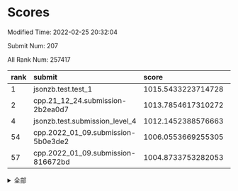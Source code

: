 # Scores

Modified Time: 2022-02-25 20:32:04

Submit Num: 207

All Rank Num: 257417

| rank |               submit               |       score        |       sigma        | pk_num |
| :--- | :--------------------------------- | :----------------- | :----------------- | :----- |
| 1    | jsonzb.test.test_1                 | 1015.5433223714728 | 0.8715040639616551 | 4976   |
| 2    | cpp.21_12_24.submission-2b2ea0d7   | 1013.7854617310272 | 0.8110549384182479 | 4972   |
| 4    | jsonzb.test.submission_level_4     | 1012.1452388576663 | 0.7750131721565481 | 4975   |
| 54   | cpp.2022_01_09.submission-5b0e3de2 | 1006.0553669255305 | 0.7210646145419611 | 4970   |
| 57   | cpp.2022_01_09.submission-816672bd | 1004.8733753282053 | 0.7171161883268041 | 4978   |


<details>
<summary>全部</summary>

| rank |                 submit                 |       score        |       sigma        | pk_num |
| :--- | :------------------------------------- | :----------------- | :----------------- | :----- |
| 1    | jsonzb.test.test_1                     | 1015.5433223714728 | 0.8715040639616551 | 4976   |
| 2    | cpp.21_12_24.submission-2b2ea0d7       | 1013.7854617310272 | 0.8110549384182479 | 4972   |
| 3    | gobigger.level_3.submission_level_3_24 | 1012.7489185995356 | 0.7719650384730048 | 4976   |
| 4    | jsonzb.test.submission_level_4         | 1012.1452388576663 | 0.7750131721565481 | 4975   |
| 5    | gobigger.level_3.submission_level_3_8  | 1012.1348228946642 | 0.7598351025241994 | 4979   |
| 6    | gobigger.level_3.submission_level_3_12 | 1011.668137712345  | 0.7698019586750235 | 4976   |
| 7    | gobigger.level_3.submission_level_3_31 | 1011.589148366253  | 0.7790084394974587 | 4969   |
| 8    | gobigger.level_3.submission_level_3_13 | 1011.2691614765121 | 0.7732157024325285 | 4975   |
| 9    | gobigger.level_3.submission_level_3_4  | 1011.201437546742  | 0.7755549288362935 | 4972   |
| 10   | gobigger.level_3.submission_level_3_44 | 1010.7416430874946 | 0.7673775633494744 | 4976   |
| 11   | gobigger.level_3.submission_level_3_38 | 1010.7171717787468 | 0.7638844923550313 | 4975   |
| 12   | gobigger.level_3.submission_level_3_35 | 1010.7054515693773 | 0.7749927505682632 | 4976   |
| 13   | gobigger.level_3.submission_level_3_2  | 1010.6270008477136 | 0.7721240936971286 | 4977   |
| 14   | gobigger.level_3.submission_level_3_49 | 1010.529669083085  | 0.7464523465037249 | 4971   |
| 15   | gobigger.level_3.submission_level_3_39 | 1010.4942240981395 | 0.7715262122861057 | 4977   |
| 16   | gobigger.level_3.submission_level_3_0  | 1010.4897081103679 | 0.7685013022150602 | 4975   |
| 17   | gobigger.level_3.submission_level_3_48 | 1010.4164436781865 | 0.7507144711745427 | 4973   |
| 18   | gobigger.level_3.submission_level_3_41 | 1010.3802725997243 | 0.7647491755214378 | 4979   |
| 19   | gobigger.level_3.submission_level_3_27 | 1010.3527315382996 | 0.7771283367769455 | 4975   |
| 20   | gobigger.level_3.submission_level_3_9  | 1010.350087684931  | 0.7923291148583246 | 4978   |
| 21   | gobigger.level_3.submission_level_3_25 | 1010.3341968007685 | 0.7566837599534919 | 4974   |
| 22   | gobigger.level_3.submission_level_3_37 | 1010.3116510704198 | 0.7509536871009626 | 4969   |
| 23   | gobigger.level_3.submission_level_3_20 | 1010.2829710324254 | 0.7425166693958208 | 4976   |
| 24   | gobigger.level_3.submission_level_3_29 | 1010.1262988023266 | 0.7598750741027763 | 4976   |
| 25   | gobigger.level_3.submission_level_3_30 | 1010.0719399578511 | 0.7466370593378135 | 4975   |
| 26   | gobigger.level_3.submission_level_3_32 | 1010.0314889231697 | 0.7387512491252614 | 4972   |
| 27   | gobigger.level_3.submission_level_3_26 | 1009.9605024277998 | 0.7442134182639857 | 4972   |
| 28   | gobigger.level_3.submission_level_3_17 | 1009.9280593957639 | 0.7538908025910006 | 4977   |
| 29   | gobigger.level_3.submission_level_3_28 | 1009.911258384992  | 0.7522023044191523 | 4977   |
| 30   | gobigger.level_3.submission_level_3_5  | 1009.8580712912488 | 0.7617732441526116 | 4975   |
| 31   | gobigger.level_3.submission_level_3_45 | 1009.836797220162  | 0.7637352587896842 | 4978   |
| 32   | gobigger.level_3.submission_level_3_47 | 1009.8117808003841 | 0.7638283436559375 | 4975   |
| 33   | gobigger.level_3.submission_level_3_33 | 1009.6881277649492 | 0.7505567650958535 | 4976   |
| 34   | gobigger.level_3.submission_level_3_14 | 1009.6831862790109 | 0.7522294800538576 | 4973   |
| 35   | gobigger.level_3.submission_level_3_34 | 1009.6659472676764 | 0.7681794477477086 | 4972   |
| 36   | gobigger.level_3.submission_level_3_18 | 1009.6508078539925 | 0.7494361211444363 | 4979   |
| 37   | gobigger.level_3.submission_level_3_19 | 1009.6382797674852 | 0.7492953727896566 | 4972   |
| 38   | gobigger.level_3.submission_level_3_3  | 1009.6056206853982 | 0.7761525643016177 | 4972   |
| 39   | gobigger.level_3.submission_level_3_21 | 1009.5931475284057 | 0.7461591327549043 | 4972   |
| 40   | gobigger.level_3.submission_level_3_43 | 1009.5443170757809 | 0.7464408002100724 | 4979   |
| 41   | gobigger.level_3.submission_level_3_6  | 1009.5046742009442 | 0.7571050244233026 | 4974   |
| 42   | gobigger.level_3.submission_level_3_23 | 1009.3249896813647 | 0.756340863298399  | 4976   |
| 43   | gobigger.level_3.submission_level_3_11 | 1009.3168146254151 | 0.7501958959754333 | 4975   |
| 44   | gobigger.level_3.submission_level_3_40 | 1009.3159474203229 | 0.7463694595632463 | 4978   |
| 45   | gobigger.level_3.submission_level_3_46 | 1009.2929683370295 | 0.7609924132312381 | 4978   |
| 46   | gobigger.level_3.submission_level_3_10 | 1009.236494244407  | 0.7386650435924287 | 4977   |
| 47   | gobigger.level_3.submission_level_3_7  | 1009.1437068233728 | 0.7532559150332759 | 4971   |
| 48   | gobigger.level_3.submission_level_3_36 | 1009.0859896208688 | 0.7545299184091837 | 4978   |
| 49   | gobigger.level_3.submission_level_3_1  | 1009.0660636020912 | 0.7449660585219287 | 4972   |
| 50   | gobigger.level_3.submission_level_3_16 | 1008.8063333436343 | 0.7560289959348446 | 4977   |
| 51   | gobigger.level_3.submission_level_3_22 | 1008.7581389300442 | 0.7443723536368213 | 4971   |
| 52   | gobigger.level_3.submission_level_3_15 | 1008.2235284481065 | 0.7395232493667159 | 4977   |
| 53   | gobigger.level_3.submission_level_3_42 | 1008.0630639677348 | 0.7505661721147331 | 4972   |
| 54   | cpp.2022_01_09.submission-5b0e3de2     | 1006.0553669255305 | 0.7210646145419611 | 4970   |
| 55   | gobigger.level_1.submission_level_1_24 | 1005.1385151480729 | 0.7100891597272913 | 4974   |
| 56   | gobigger.level_1.submission_level_1_1  | 1005.0940612421474 | 0.7496737604669033 | 4975   |
| 57   | cpp.2022_01_09.submission-816672bd     | 1004.8733753282053 | 0.7171161883268041 | 4978   |
| 58   | gobigger.level_1.submission_level_1_17 | 1004.6852412503191 | 0.7247916180754357 | 4978   |
| 59   | gobigger.level_1.submission_level_1_35 | 1004.6192806595664 | 0.7122660735392985 | 4975   |
| 60   | gobigger.level_1.submission_level_1_31 | 1004.4091584815668 | 0.7211432517944586 | 4973   |
| 61   | gobigger.level_1.submission_level_1_10 | 1004.2524040047064 | 0.737418371119146  | 4977   |
| 62   | gobigger.level_1.submission_level_1_5  | 1004.2510866756509 | 0.7140517198502213 | 4981   |
| 63   | gobigger.level_1.submission_level_1_27 | 1004.1068037764907 | 0.7157179893350054 | 4979   |
| 64   | gobigger.level_1.submission_level_1_13 | 1003.9105707700015 | 0.7096654818857847 | 4975   |
| 65   | gobigger.level_1.submission_level_1_19 | 1003.8130136846518 | 0.7255751039278956 | 4971   |
| 66   | gobigger.level_1.submission_level_1_37 | 1003.8128679685226 | 0.727516155041919  | 4972   |
| 67   | gobigger.level_1.submission_level_1_16 | 1003.8088294803232 | 0.7304755587605549 | 4974   |
| 68   | gobigger.level_1.submission_level_1_11 | 1003.7181035556229 | 0.7291508068215554 | 4977   |
| 69   | gobigger.level_1.submission_level_1_32 | 1003.6345660034532 | 0.7228710375877667 | 4971   |
| 70   | gobigger.level_1.submission_level_1_38 | 1003.5850962122058 | 0.7227448506555783 | 4970   |
| 71   | gobigger.level_1.submission_level_1_36 | 1003.5805710157442 | 0.7307272836089446 | 4974   |
| 72   | gobigger.level_1.submission_level_1_14 | 1003.5425477721435 | 0.719641296392141  | 4980   |
| 73   | gobigger.level_1.submission_level_1_22 | 1003.5131646214459 | 0.7176425972743513 | 4972   |
| 74   | gobigger.level_1.submission_level_1_39 | 1003.4940531410234 | 0.7273227813439131 | 4975   |
| 75   | gobigger.level_1.submission_level_1_12 | 1003.4601733821461 | 0.7135723656776615 | 4975   |
| 76   | gobigger.level_1.submission_level_1_45 | 1003.4525841114627 | 0.7245016210635566 | 4971   |
| 77   | gobigger.level_1.submission_level_1_4  | 1003.3992179786716 | 0.734263740748282  | 4977   |
| 78   | gobigger.level_1.submission_level_1_49 | 1003.3340802162963 | 0.7121392589551934 | 4971   |
| 79   | gobigger.level_1.submission_level_1_6  | 1003.2384026183953 | 0.7221730276131006 | 4976   |
| 80   | gobigger.level_1.submission_level_1_23 | 1003.0963912319526 | 0.7265056504911412 | 4977   |
| 81   | gobigger.level_1.submission_level_1_46 | 1003.0582384322068 | 0.7190133220076764 | 4973   |
| 82   | gobigger.level_1.submission_level_1_3  | 1003.05676556779   | 0.7190645825503198 | 4974   |
| 83   | gobigger.level_1.submission_level_1_34 | 1002.9446448958921 | 0.7187517053559591 | 4968   |
| 84   | gobigger.level_1.submission_level_1_25 | 1002.8808879769208 | 0.7073969717846296 | 4970   |
| 85   | gobigger.level_1.submission_level_1_2  | 1002.8797804921614 | 0.7071789557610214 | 4973   |
| 86   | gobigger.level_1.submission_level_1_43 | 1002.871280134025  | 0.7171927790220187 | 4975   |
| 87   | gobigger.level_1.submission_level_1_26 | 1002.8208389159986 | 0.7112747970766286 | 4978   |
| 88   | gobigger.level_1.submission_level_1_47 | 1002.8169719419145 | 0.7190044648455215 | 4971   |
| 89   | gobigger.level_1.submission_level_1_18 | 1002.8012752068354 | 0.7150693159839477 | 4973   |
| 90   | gobigger.level_1.submission_level_1_8  | 1002.7087147724809 | 0.7096199782291384 | 4973   |
| 91   | gobigger.level_1.submission_level_1_29 | 1002.5870362920168 | 0.7221741986793642 | 4979   |
| 92   | gobigger.level_1.submission_level_1_40 | 1002.5719792334351 | 0.7203292552640989 | 4974   |
| 93   | gobigger.level_1.submission_level_1_48 | 1002.5296678141312 | 0.717181240182472  | 4969   |
| 94   | gobigger.level_1.submission_level_1_0  | 1002.4723681816416 | 0.7051994599749992 | 4979   |
| 95   | gobigger.level_1.submission_level_1_28 | 1002.2909190870024 | 0.7053106582373272 | 4976   |
| 96   | gobigger.level_1.submission_level_1_7  | 1002.2891968476721 | 0.7078589610593936 | 4975   |
| 97   | gobigger.level_1.submission_level_1_15 | 1002.2879759060337 | 0.7077165878401792 | 4974   |
| 98   | gobigger.level_1.submission_level_1_33 | 1002.2847206951994 | 0.7081293210237163 | 4977   |
| 99   | gobigger.level_1.submission_level_1_21 | 1002.2814761436086 | 0.7221655536122227 | 4971   |
| 100  | gobigger.level_1.submission_level_1_44 | 1002.1762740145334 | 0.7150168199332652 | 4973   |
| 101  | gobigger.level_1.submission_level_1_9  | 1001.9213387727262 | 0.7149970912543172 | 4973   |
| 102  | gobigger.level_1.submission_level_1_20 | 1001.9172953145259 | 0.7086647244320249 | 4973   |
| 103  | gobigger.level_1.submission_level_1_30 | 1001.893994853819  | 0.7055292214996871 | 4971   |
| 104  | gobigger.level_1.submission_level_1_41 | 1001.5285720321152 | 0.7049568404279113 | 4964   |
| 105  | gobigger.level_1.submission_level_1_42 | 1001.4362527054457 | 0.7134479440688376 | 4971   |
| 106  | gobigger.random.submission_random_19   | 997.5593329063081  | 0.7099759683036378 | 4974   |
| 107  | gobigger.random.submission_random_8    | 997.2378972398714  | 0.7061802767131115 | 4969   |
| 108  | gobigger.random.submission_random_44   | 997.1583707767932  | 0.697830430239562  | 4975   |
| 109  | gobigger.random.submission_random_10   | 997.0029489697104  | 0.7156381936245467 | 4976   |
| 110  | gobigger.random.submission_random_48   | 996.9542280932244  | 0.7187342389587801 | 4972   |
| 111  | gobigger.random.submission_random_45   | 996.9237335910095  | 0.6983879859047172 | 4974   |
| 112  | gobigger.random.submission_random_49   | 996.7220087204497  | 0.7066913509155596 | 4975   |
| 113  | gobigger.random.submission_random_28   | 996.697949304139   | 0.7136590491930744 | 4971   |
| 114  | gobigger.random.submission_random_41   | 996.6554652885142  | 0.7195607739489552 | 4975   |
| 115  | gobigger.random.submission_random_32   | 996.629290613285   | 0.7095358476016828 | 4974   |
| 116  | gobigger.random.submission_random_6    | 996.6113832523426  | 0.701923685652054  | 4972   |
| 117  | gobigger.random.submission_random_2    | 996.5398243841339  | 0.7157729260500998 | 4973   |
| 118  | gobigger.random.submission_random_18   | 996.4850048687841  | 0.7068909983980245 | 4978   |
| 119  | gobigger.random.submission_random_14   | 996.4512766738384  | 0.7147491094761828 | 4976   |
| 120  | gobigger.random.submission_random_42   | 996.4082875289383  | 0.6948105582551974 | 4971   |
| 121  | gobigger.random.submission_random_31   | 996.3301023482442  | 0.7080284160172041 | 4972   |
| 122  | gobigger.random.submission_random_33   | 996.2187717947526  | 0.7089454104039778 | 4975   |
| 123  | gobigger.random.submission_random_38   | 996.2098475217247  | 0.7174574269139388 | 4970   |
| 124  | gobigger.random.submission_random_16   | 996.2086970948064  | 0.7132515031184575 | 4978   |
| 125  | gobigger.random.submission_random_3    | 996.1541355833165  | 0.7150564273719088 | 4977   |
| 126  | gobigger.random.submission_random_43   | 996.1499788332135  | 0.7104459498790751 | 4974   |
| 127  | gobigger.random.submission_random_9    | 996.0927482426732  | 0.7261320945454192 | 4977   |
| 128  | gobigger.random.submission_random_12   | 995.954370859715   | 0.6991642828347412 | 4974   |
| 129  | gobigger.random.submission_random_21   | 995.9385493407068  | 0.7186907204409814 | 4975   |
| 130  | gobigger.random.submission_random_4    | 995.9171926608093  | 0.7285122326292464 | 4973   |
| 131  | gobigger.random.submission_random_0    | 995.8817079594338  | 0.7057168777079718 | 4974   |
| 132  | gobigger.random.submission_random_46   | 995.8706878908449  | 0.7036827209194462 | 4971   |
| 133  | gobigger.random.submission_random_47   | 995.7697259917361  | 0.6997380717017069 | 4981   |
| 134  | gobigger.random.submission_random_27   | 995.753107094617   | 0.7139591442337305 | 4973   |
| 135  | gobigger.random.submission_random_34   | 995.729833732203   | 0.7126106929711439 | 4971   |
| 136  | gobigger.random.submission_random_36   | 995.7182155939565  | 0.7234301855582653 | 4972   |
| 137  | gobigger.random.submission_random_29   | 995.7095741986809  | 0.7036645831235359 | 4975   |
| 138  | gobigger.random.submission_random_39   | 995.6566801561547  | 0.7179992469994546 | 4972   |
| 139  | gobigger.random.submission_random_20   | 995.6133263926326  | 0.7056142450198227 | 4973   |
| 140  | gobigger.random.submission_random_5    | 995.6009634427922  | 0.7056101141877902 | 4975   |
| 141  | gobigger.random.submission_random_23   | 995.5635748530868  | 0.7031713681109683 | 4973   |
| 142  | gobigger.random.submission_random_11   | 995.5474634373982  | 0.694531153398126  | 4975   |
| 143  | gobigger.random.submission_random_15   | 995.4977200608114  | 0.7198538867216694 | 4975   |
| 144  | gobigger.random.submission_random_40   | 995.4459415670464  | 0.7205463390852391 | 4978   |
| 145  | gobigger.random.submission_random_1    | 995.3837943601122  | 0.7100794378236812 | 4976   |
| 146  | gobigger.random.submission_random_26   | 995.3726447064464  | 0.7161529868971737 | 4977   |
| 147  | gobigger.random.submission_random_7    | 995.3354109408974  | 0.7188201902564846 | 4969   |
| 148  | gobigger.random.submission_random_35   | 995.2322171687757  | 0.7138328349245951 | 4974   |
| 149  | gobigger.level_2.submission_level_2_28 | 995.2242171929466  | 0.7312372919556877 | 4974   |
| 150  | gobigger.random.submission_random_17   | 995.157865509718   | 0.7099109285237446 | 4972   |
| 151  | gobigger.random.submission_random_25   | 995.0974410251838  | 0.7132886448868192 | 4978   |
| 152  | gobigger.random.submission_random_37   | 994.9488278585645  | 0.7092330266527361 | 4974   |
| 153  | gobigger.random.submission_random_22   | 994.6669507364311  | 0.731861724809257  | 4974   |
| 154  | gobigger.random.submission_random_30   | 994.5948550392658  | 0.7042412853877948 | 4973   |
| 155  | gobigger.random.submission_random_13   | 994.3759690124458  | 0.7140576671156478 | 4975   |
| 156  | gobigger.random.submission_random_24   | 994.2661759593336  | 0.725189198336642  | 4972   |
| 157  | gobigger.level_2.submission_level_2_23 | 994.2567944791624  | 0.7216133448485766 | 4974   |
| 158  | gobigger.level_2.submission_level_2_22 | 994.05653123459    | 0.731439403996906  | 4972   |
| 159  | gobigger.level_2.submission_level_2_29 | 993.8188080734965  | 0.7191409316079198 | 4974   |
| 160  | gobigger.level_2.submission_level_2_36 | 993.4739418774302  | 0.726244802252285  | 4975   |
| 161  | gobigger.level_2.submission_level_2_12 | 993.4115326841415  | 0.7372542923664819 | 4972   |
| 162  | gobigger.level_2.submission_level_2_4  | 993.4090441903862  | 0.7513021492043019 | 4971   |
| 163  | gobigger.level_2.submission_level_2_2  | 993.3803823686171  | 0.7378966438546762 | 4973   |
| 164  | gobigger.level_2.submission_level_2_37 | 993.1853789808226  | 0.732435932765175  | 4976   |
| 165  | gobigger.level_2.submission_level_2_11 | 993.0845058780291  | 0.7363374856343264 | 4979   |
| 166  | gobigger.level_2.submission_level_2_1  | 993.0439418509345  | 0.7436487464955854 | 4975   |
| 167  | gobigger.level_2.submission_level_2_39 | 993.0351371732154  | 0.74197289036403   | 4975   |
| 168  | gobigger.level_2.submission_level_2_42 | 992.921207371032   | 0.7494163125511811 | 4975   |
| 169  | gobigger.level_2.submission_level_2_44 | 992.8992896278859  | 0.7337004522190269 | 4978   |
| 170  | gobigger.level_2.submission_level_2_10 | 992.665752268498   | 0.7483249983840619 | 4974   |
| 171  | gobigger.level_2.submission_level_2_8  | 992.6558910256794  | 0.7428076045808615 | 4971   |
| 172  | gobigger.level_2.submission_level_2_25 | 992.555957602779   | 0.7677499167725097 | 4975   |
| 173  | gobigger.level_2.submission_level_2_21 | 992.5440766974941  | 0.7575128416881463 | 4973   |
| 174  | gobigger.level_2.submission_level_2_5  | 992.5216192113016  | 0.7393456798166452 | 4975   |
| 175  | gobigger.level_2.submission_level_2_20 | 992.3547788738649  | 0.7405230671451428 | 4973   |
| 176  | gobigger.level_2.submission_level_2_46 | 992.3536469777288  | 0.7521479094760198 | 4974   |
| 177  | gobigger.level_2.submission_level_2_30 | 992.2371303621671  | 0.7469369238594223 | 4981   |
| 178  | gobigger.level_2.submission_level_2_18 | 992.1081900960938  | 0.7513369725234464 | 4973   |
| 179  | gobigger.level_2.submission_level_2_0  | 992.082283373232   | 0.7493034676959806 | 4974   |
| 180  | gobigger.level_2.submission_level_2_6  | 992.0772313137797  | 0.751569702204302  | 4977   |
| 181  | gobigger.level_2.submission_level_2_40 | 992.0672475495412  | 0.7510500020803775 | 4976   |
| 182  | gobigger.level_2.submission_level_2_49 | 991.9831218231612  | 0.7353556137255453 | 4972   |
| 183  | gobigger.level_2.submission_level_2_14 | 991.9267817212688  | 0.7621109906314476 | 4975   |
| 184  | gobigger.level_2.submission_level_2_7  | 991.9129557294604  | 0.7480810203823989 | 4977   |
| 185  | gobigger.level_2.submission_level_2_48 | 991.69134737325    | 0.7461003488026023 | 4970   |
| 186  | gobigger.level_2.submission_level_2_32 | 991.6858019892435  | 0.7495953298694977 | 4977   |
| 187  | gobigger.level_2.submission_level_2_9  | 991.6054792693317  | 0.7610125714925347 | 4972   |
| 188  | gobigger.level_2.submission_level_2_16 | 991.601815668658   | 0.7344440716213855 | 4973   |
| 189  | gobigger.level_2.submission_level_2_33 | 991.5852143490928  | 0.7463327437673778 | 4973   |
| 190  | gobigger.level_2.submission_level_2_41 | 991.5555902840148  | 0.7712005452542777 | 4974   |
| 191  | gobigger.level_2.submission_level_2_27 | 991.5199626017298  | 0.7572079445772056 | 4972   |
| 192  | gobigger.level_2.submission_level_2_45 | 991.2126967519581  | 0.7667974297980502 | 4967   |
| 193  | gobigger.level_2.submission_level_2_34 | 991.1515700805656  | 0.7452327033861951 | 4975   |
| 194  | gobigger.level_2.submission_level_2_38 | 991.1136311918656  | 0.7555871880519314 | 4972   |
| 195  | gobigger.level_2.submission_level_2_13 | 991.1062213134078  | 0.7623881403946248 | 4978   |
| 196  | gobigger.level_2.submission_level_2_35 | 991.0641918301825  | 0.785240088246703  | 4970   |
| 197  | gobigger.level_2.submission_level_2_24 | 991.0363825758977  | 0.744249093178076  | 4976   |
| 198  | gobigger.level_2.submission_level_2_17 | 991.0097754976582  | 0.7794732902167649 | 4972   |
| 199  | gobigger.level_2.submission_level_2_43 | 990.7559190921338  | 0.7446317439900277 | 4974   |
| 200  | gobigger.level_2.submission_level_2_15 | 990.6222331478609  | 0.7531145184537223 | 4974   |
| 201  | gobigger.level_2.submission_level_2_3  | 990.6134336683746  | 0.7716294928080418 | 4971   |
| 202  | gobigger.level_2.submission_level_2_26 | 990.6015178515332  | 0.7531980170882798 | 4977   |
| 203  | gobigger.level_2.submission_level_2_19 | 990.5650508431357  | 0.7728270694955176 | 4976   |
| 204  | gobigger.level_2.submission_level_2_31 | 990.4003415211675  | 0.7451101854698128 | 4977   |
| 205  | gobigger.level_2.submission_level_2_47 | 990.3020058326496  | 0.7869676964964827 | 4973   |
| 206  | gobigger.none.submission_none_0        | 977.6525890707603  | 1.3759144796110077 | 4976   |
| 207  | gobigger.none.submission_none_1        | 976.850484983575   | 1.348698107304718  | 4973   |

</details>